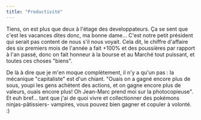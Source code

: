 ```yaml
---
title: "Productivité"
---
```


Tiens, on est plus que deux à l'étage des developpateurs. Ça se sent que c'est
les vacances dites donc, ma bonne dame... C'est notre petit président qui
serait pas content de nous s'il nous voyait. Cela dit, le chiffre d'affaire
des six premiers mois de l'année a fait +100% et des poussières par rapport à
l'an passé, donc on fait honneur à la bourse et au Marché tout puissant, et
toutes ces choses "biens".

De là à dire que je m'en moque complètement, il n'y a qu'un pas : la mécanique
"capitaliste" est d'un chiant. "Ouais on a gagné encore plus de sous, youpi
les gens achètent des actions, et on gagne encore plus de valeurs, ouais
encore plus! Oh Jean-Marc prend moi sur la photocopieuse". Et euh bref... tant
que j'ai de quoi vivre et collectionner des pokémons ninjas-pâtissiers-
vampires, vous pouvez bien gagner et copuler à volonté. :)

